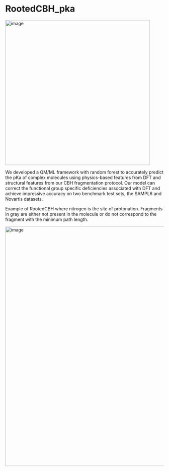 # RootedCBH_pka

<img width="460" alt="image" src="https://github.com/sarmaier/RootedCBH_pka/assets/152440946/e996ff23-1e6f-45e1-8757-575d4b3a82d5">


We developed a QM/ML framework with random forest to accurately predict the pKa of complex molecules using physics-based features from DFT and structural features from our CBH fragmentation protocol. Our model can correct the functional group specific deficiencies associated with DFT and achieve impressive accuracy on two benchmark test sets, the SAMPL6 and Novartis datasets.

Example of RootedCBH where nitrogen is the site of protonation. Fragments in gray are either not present in the molecule or do not correspond to the fragment with the minimum path length.

<img width="760" alt="image" src="https://github.com/sarmaier/RootedCBH_pka/assets/152440946/12b2d763-89f4-49a7-b009-7c56addb0697"> 


